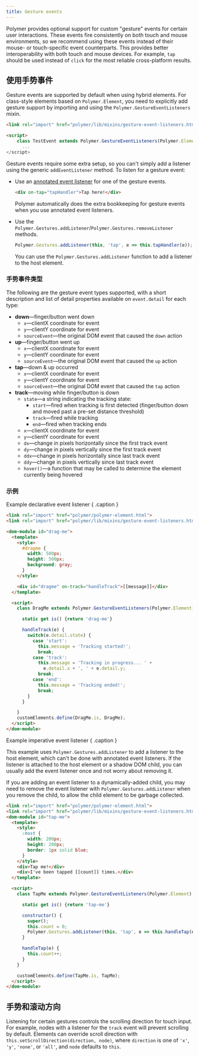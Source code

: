 ```yaml
---
title: Gesture events
---
```


<!-- toc -->

Polymer provides optional support for custom "gesture" events for certain user
interactions. These events fire consistently on both touch and mouse environments,
so we recommend using these events instead of their mouse- or
touch-specific event counterparts. This provides better interoperability with both touch and
mouse devices.  For example, `tap` should be used instead of
`click` for the most reliable cross-platform results.

## 使用手势事件

Gesture events are supported by default when using hybrid elements. For class-style elements based
on `Polymer.Element`, you need to explicitly add gesture support by importing and using the
`Polymer.GestureEventListeners` mixin.

```html
<link rel="import" href="polymer/lib/mixins/gesture-event-listeners.html">

<script>
    class TestEvent extends Polymer.GestureEventListeners(Polymer.Element) {
      ...
</script>
```

Gesture events require some extra setup, so you can't simply add a listener
using the generic `addEventListener` method. To listen for a gesture event:

*   Use an [annotated event listener](events#annotated-listeners) for one of the gesture events.

    ```html
    <div on-tap="tapHandler">Tap here!</div>
    ```

    Polymer automatically does the extra bookkeeping for gesture events when you use annotated
    event listeners.

*   Use the `Polymer.Gestures.addListener`/`Polymer.Gestures.removeListener` methods.

    ```js
    Polymer.Gestures.addListener(this, 'tap', e => this.tapHandler(e));
    ```

    You can use the `Polymer.Gestures.addListener` function to add a listener to the host element.

### 手势事件类型

The following are the gesture event types supported, with a short description
and list of detail properties available on `event.detail` for each type:

* **down**—finger/button went down
  * `x`—clientX coordinate for event
  * `y`—clientY coordinate for event
  * `sourceEvent`—the original DOM event that caused the `down` action
* **up**—finger/button went up
  * `x`—clientX coordinate for event
  * `y`—clientY coordinate for event
  * `sourceEvent`—the original DOM event that caused the `up` action
* **tap**—down & up occurred
  * `x`—clientX coordinate for event
  * `y`—clientY coordinate for event
  * `sourceEvent`—the original DOM event that caused the `tap` action
* **track**—moving while finger/button is down
  * `state`—a string indicating the tracking state:
      * `start`—fired when tracking is first detected (finger/button down and moved past a pre-set distance threshold)
      * `track`—fired while tracking
      * `end`—fired when tracking ends
  * `x`—clientX coordinate for event
  * `y`—clientY coordinate for event
  * `dx`—change in pixels horizontally since the first track event
  * `dy`—change in pixels vertically since the first track event
  * `ddx`—change in pixels horizontally since last track event
  * `ddy`—change in pixels vertically since last track event
  * `hover()`—a function that may be called to determine the element currently being hovered

### 示例

Example declarative event listener { .caption }

```html
<link rel="import" href="polymer/polymer-element.html">
<link rel="import" href="polymer/lib/mixins/gesture-event-listeners.html">

<dom-module id="drag-me">
  <template>
    <style>
      #dragme {
        width: 500px;
        height: 500px;
        background: gray;
      }
    </style>

    <div id="dragme" on-track="handleTrack">[[message]]</div>
  </template>

  <script>
    class DragMe extends Polymer.GestureEventListeners(Polymer.Element) {

      static get is() {return 'drag-me'}

      handleTrack(e) {
        switch(e.detail.state) {
          case 'start':
            this.message = 'Tracking started!';
            break;
          case 'track':
            this.message = 'Tracking in progress... ' +
              e.detail.x + ', ' + e.detail.y;
            break;
          case 'end':
            this.message = 'Tracking ended!';
            break;
        }
      }

    }
    customElements.define(DragMe.is, DragMe);
  </script>
</dom-module>
```

Example imperative event listener { .caption }

This example uses `Polymer.Gestures.addListener` to add a listener to the host element, which can't be
done with annotated event listeners. If the listener is attached to the host element or a shadow DOM
child, you can usually add the event listener once and not worry about removing it.

If you are adding an event listener to a dynamically-added child, you may need to remove the event
listener with `Polymer.Gestures.addListener` when you remove the child, to allow the child element
to be garbage collected.

```html
<link rel="import" href="polymer/polymer-element.html">
<link rel="import" href="polymer/lib/mixins/gesture-event-listeners.html">
<dom-module id="tap-me">
  <template>
    <style>
      :host {
        width: 200px;
        height: 200px;
        border: 1px solid blue;
      }
    </style>
    <div>Tap me!</div>
    <div>I've been tapped [[count]] times.</div>
  </template>

  <script>
    class TapMe extends Polymer.GestureEventListeners(Polymer.Element) {

      static get is() {return 'tap-me'}

      constructor() {
        super();
        this.count = 0;
        Polymer.Gestures.addListener(this, 'tap', e => this.handleTap(e));
      }

      handleTap(e) {
        this.count++;
      }
    }

    customElements.define(TapMe.is, TapMe);
  </script>
</dom-module>
```

## 手势和滚动方向

Listening for certain gestures controls the scrolling direction for touch input.
For example, nodes with a listener for the `track` event will prevent scrolling
by default. Elements can override scroll direction with
`this.setScrollDirection(direction, node)`, where `direction` is one of `'x'`,
`'y'`, `'none'`, or `'all'`, and `node` defaults to `this`.


